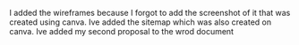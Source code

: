 I added the wireframes because I forgot to add the screenshot of it that was created using canva.
Ive added the sitemap which was also created on canva.
Ive added my second proposal to the wrod document
